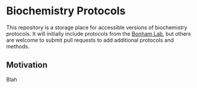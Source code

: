 # Biochemistry Protocols

This repository is a storage place for accessible versions of biochemistry protocols.  It will initially include protocols from the [Bonham Lab](https://bohamlab.com), but others are welcome to submit pull requests to add additional protocols and methods.

## Motivation

Blah
